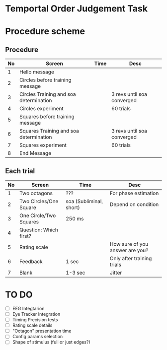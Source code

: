 # Temportal Order Judgement Task


# Procedure scheme

## Procedure


| No  | Screen  | Time  | Desc  |
|---|---|---|---|
| 1  | Hello message  |   |  |
| 2  | Circles before training message  |  |   |
|  3 | Circles Training and soa determination  |  | 3 revs until soa converged  |
|  4 | Circles experiment  |   | 60 trials  |
|  5 | Squares before training message  |   |   |
|  6 | Squares Training and soa determination  |  | 3 revs until soa converged  |
|  7 | Squares experiment  |   | 60 trials  |
|  8 | End Message  |   |   |


## Each trial

| No  | Screen  | Time  | Desc  |
|---|---|---|---|
| 1  | Two octagons  | ???  | For phase estimation  |
| 2  | Two Circles/One Square | soa (Subliminal, short)  |  Depend on condition  |
|  3 | One Circle/Two Squares  | 250 ms  |   |
|  4 |      Question: Which first?               |         |   |
|  5 | Rating scale  |   | How sure of you answer are you?  |
|  6 | Feedback  | 1 sec  | Only after training trials  |
|  7 | Blank  | 1-3 sec   | Jitter  |



# TO DO
- [ ] EEG Integtarion
- [ ] Eye Tracker Integration
- [ ] Timing Precision tests
- [ ] Rating scale details
- [ ] "Octagon" presentation time
- [ ] Config params selection
- [ ] Shape of stimulus (full or just edges?) 
